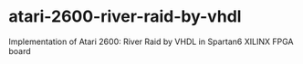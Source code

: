 # atari-2600-river-raid-by-vhdl
Implementation of Atari 2600: River Raid by VHDL in Spartan6 XILINX FPGA board
